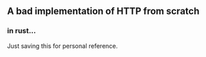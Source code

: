 ## A bad implementation of HTTP from scratch
### in rust...


Just saving this for personal reference.
